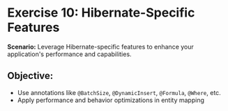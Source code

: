 # Exercise 10: Hibernate-Specific Features

**Scenario:** Leverage Hibernate-specific features to enhance your application's performance and capabilities.

## Objective:
- Use annotations like `@BatchSize`, `@DynamicInsert`, `@Formula`, `@Where`, etc.
- Apply performance and behavior optimizations in entity mapping
